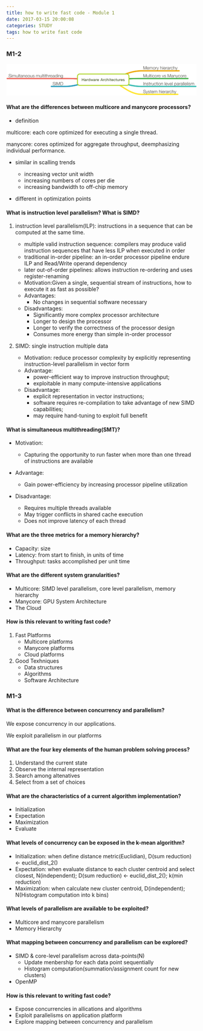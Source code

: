 ```yaml
---
title: how to write fast code - Module 1
date: 2017-03-15 20:00:08
categories: STUDY
tags: how to write fast code
---
```


### M1-2

![mindmap](https://raw.githubusercontent.com/Annashuo/hello-world/master/M1-2.png)

<!--more-->
#### What are the differences between multicore and manycore processors?    

- definition

multicore: each core optimized for executing a single thread.

manycore: cores optimized for aggregate throughput, deemphasizing individual performance.

- similar in scalling trends

	- increasing vector unit width
	- increasing numbers of cores per die
	- increasing bandwidth to off-chip memory

- different in optimization points


#### What is instruction level parallelism? What is SIMD?

1. instruction level parallelism(ILP): instructions in a sequence that can be computed at the same time.

	- multiple valid instruction sequence: compilers may produce valid instruction sequences that have less ILP when executed in order
	- traditional in-order pipeline: an in-order processor pipeline endure ILP and Read/Write operand dependency
	- later out-of-order pipelines: allows instruction re-ordering and uses register-renaming
	- Motivation:Given a single, sequential stream of instructions, how to execute it as fast as possible?
	- Advantages:
		- No changes in sequential software necessary
	- Disadvantages:
		- Significantly more complex processor architecture
		- Longer to design the processor
		- Longer to verify the correctness of the processor design
		- Consumes more energy than simple in-order processor

2. SIMD: single instruction multiple data
	- Motivation: reduce processor complexity by explicitly representing instruction-level parallelism in vector form
	- Advantage: 
		- power-efficient way to improve instruction throughput; 
		- exploitable in many compute-intensive applications
	- Disadvantage: 
		- explicit representation in vector instructions; 
		- software requires re-compilation to take advantage of new SIMD capabilities; 
		- may require hand-tuning to exploit full benefit

#### What is simultaneous multithreading(SMT)?

- Motivation:
	- Capturing the opportunity to run faster when more than one thread of instructions are available

- Advantage:
	- Gain power-efficiency by increasing processor pipeline utilization
- Disadvantage:
	- Requires multiple threads available
	- May trigger conflicts in shared cache execution
	- Does not improve latency of each thread

#### What are the three metrics for a memory hierarchy?

- Capacity: size
- Latency: from start to finish, in units of time
- Throughput: tasks accomplished per unit time

#### What are the different system granularities?

- Multicore: SIMD level parallelism, core level parallelism, memory hierarchy
- Manycore: GPU System Architecture
- The Cloud

#### How is this relevant to writing fast code?

1. Fast Platforms
	- Multicore platforms
	- Manycore platforms
	- Cloud platforms
2. Good Texhniques
	- Data structures
	- Algorithms
	- Software Architecture

### M1-3

#### What is the difference between concurrency and parallelism?

We expose concurrency in our applications.

We exploit parallelism in our platforms

#### What are the four key elements of the human problem solving process? 

1. Understand the current state
2. Observe the internal representation
3. Search among altenatives
4. Select from a set of choices

#### What are the characteristics of a current algorithm implementation?

- Initialization
- Expectation
- Maximization
- Evaluate

#### What levels of concurrency can be exposed in the k-mean algorithm?

- Initialization: when define distance metric(Euclidian), D(sum reduction) <- euclid_dist_2()
- Expectation: when evaluate distance to each cluster centroid and select closest, N(independent); D(sum reduction) <- euclid_dist_2(); k(min reduction)
- Maximization: when calculate new cluster centroid, D(independent); N(Histogram computation into k bins)

#### What levels of parallelism are available to be exploited?

- Multicore and manycore parallelism
- Memory Hierarchy

#### What mapping between concurrency and parallelism can be explored?

- SIMD & core-level parallelism across data-points(N)
	- Update menbership for each data point sequentially
	- Histogram computation(summation/assignment count for new clusters)
- OpenMP

#### How is this relevant to writing fast code?
- Expose concurrencies in allications and algorithms
- Exploit parallelisms on application platform
- Explore mapping between concurrency and parallelism

